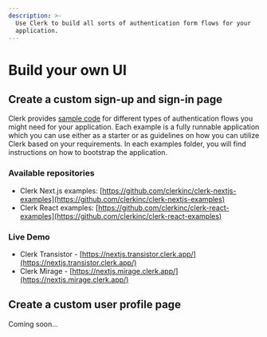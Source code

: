 ```yaml
---
description: >-
  Use Clerk to build all sorts of authentication form flows for your
  application.
---
```


# Build your own UI

## Create a custom sign-up and sign-in page

Clerk provides [sample code](https://github.com/clerkinc/clerk-nextjs-examples) for different types of authentication flows you might need for your application. Each example is a fully runnable application which you can use either as a starter or as guidelines on how you can utilize Clerk based on your requirements. In each examples folder, you will find instructions on how to bootstrap the application.

### Available repositories

* Clerk Next.js examples: [https://github.com/clerkinc/clerk-nextjs-examples](https://github.com/clerkinc/clerk-nextjs-examples)
* Clerk React examples: [https://github.com/clerkinc/clerk-react-examples](https://github.com/clerkinc/clerk-react-examples)

### Live Demo

* Clerk Transistor - [https://nextjs.transistor.clerk.app/](https://nextjs.transistor.clerk.app/)
* Clerk Mirage - [https://nextjs.mirage.clerk.app/](https://nextjs.mirage.clerk.app/)

## Create a custom user profile page

Coming soon...

